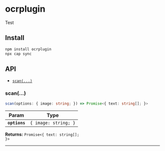 # ocrplugin

Test

## Install

```bash
npm install ocrplugin
npx cap sync
```

## API

<docgen-index>

* [`scan(...)`](#scan)

</docgen-index>

<docgen-api>
<!--Update the source file JSDoc comments and rerun docgen to update the docs below-->

### scan(...)

```typescript
scan(options: { image: string; }) => Promise<{ text: string[]; }>
```

| Param         | Type                            |
| ------------- | ------------------------------- |
| **`options`** | <code>{ image: string; }</code> |

**Returns:** <code>Promise&lt;{ text: string[]; }&gt;</code>

--------------------

</docgen-api>
